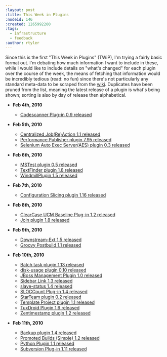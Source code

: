 ```yaml
---
:layout: post
:title: This Week in Plugins
:nodeid: 146
:created: 1265992200
:tags:
  - infrastructure
  - feedback
:author: rtyler
---
```


Since this is the first "This Week in Plugins" (TWiP), I'm trying a fairly basic format out. I'm debating how much information I want to include in these, while I would like to include details on "what's changed" for each plugin over the course of the week, the means of fetching that information would be incredibly tedious (read: no fun) since there's not particularly any standard meta-data to be scraped from the [wiki](http://wiki.hudson-ci.org). Duplicates have been pruned from the list, meaning the latest release of a plugin is what's being shown; sorting is also by day of release then alphabetical.

- **Feb 4th, 2010**

  - [Codescanner Plug-in 0.9 released](http://wiki.hudson-ci.org/display/HUDSON/CodeScanner+Plugin)

- **Feb 5th, 2010**

  - [Centralized Job(Re)Action 1.1 released](<http://wiki.hudson-ci.org/display/HUDSON/Hudson+Centralized+Job(Re)Action+plugin>)
  - [Performance Publisher plugin 7.95 released](http://wiki.hudson-ci.org/display/HUDSON/PerfPublisher+Plugin)
  - [Selenium Auto Exec Server(AES) plugin 0.3 released](http://wiki.hudson-ci.org/display/HUDSON/Selenium+AES+Plugin)

- **Feb 6th, 2010**

  - [MSTest plugin 0.5 released](http://wiki.hudson-ci.org/display/HUDSON/MSTest+Plugin)
  - [TextFinder plugin 1.8 released](http://wiki.hudson-ci.org/display/HUDSON/Text-finder+Plugin)
  - [WindmillPlugin 1.5 released](http://wiki.hudson-ci.org/display/HUDSON/Windmill+Plugin)

- **Feb 7th, 2010**

  - [Configuration Slicing plugin 1.16 released](http://wiki.hudson-ci.org/display/HUDSON/Configuration+Slicing+Plugin)

- **Feb 8th, 2010**

  - [ClearCase UCM Baseline Plug-in 1.2 released](http://wiki.hudson-ci.org/display/HUDSON/ClearCase+UCM+Baseline+Plugin)
  - [Join plugin 1.8 released](http://wiki.hudson-ci.org/display/HUDSON/Join+Plugin)

- **Feb 9th, 2010**

  - [Downstream-Ext 1.5 released](http://wiki.hudson-ci.org/display/HUDSON/Downstream-Ext+Plugin)
  - [Groovy Postbuild 1.1 released](http://wiki.hudson-ci.org/display/HUDSON/Groovy+Postbuild+Plugin)

- **Feb 10th, 2010**

  - [Batch task plugin 1.13 released](http://wiki.hudson-ci.org/display/HUDSON/Batch+Task+Plugin)
  - [disk-usage plugin 0.10 released](http://wiki.hudson-ci.org/display/HUDSON/Disk+Usage+Plugin)
  - [JBoss Management Plugin 1.0 released](http://wiki.hudson-ci.org/display/HUDSON/JBoss+Plugin)
  - [Sidebar Link 1.3 released](http://wiki.hudson-ci.org/display/HUDSON/Sidebar-Link+Plugin)
  - [slave-status 1.4 released](http://wiki.hudson-ci.org/display/HUDSON/slave-status)
  - [SLOCCount Plug-in 1.4 released](http://wiki.hudson-ci.org/display/HUDSON/SLOCCount+Plugin)
  - [StarTeam plugin 0.2 released](http://wiki.hudson-ci.org/display/HUDSON/StarTeam)
  - [Template Project plugin 1.1 released](http://wiki.hudson-ci.org/display/HUDSON/Template+Project+Plugin)
  - [TuxDroid Plugin 1.6 released](http://wiki.hudson-ci.org/display/HUDSON/TuxDroid+Plugin)
  - [Zentimestamp plugin 1.2 released](http://wiki.hudson-ci.org/display/HUDSON/ZenTimestamp+Plugin)

- **Feb 11th, 2010**
  - [Backup plugin 1.4 released](http://wiki.hudson-ci.org/display/HUDSON/Backup+Plugin)
  - [Promoted Builds (Simple) 1.2 released](http://wiki.hudson-ci.org/display/HUDSON/Promoted+Builds+Simple+Plugin)
  - [Python Plugin 1.1 released](http://wiki.hudson-ci.org/display/HUDSON/Python+Plugin)
  - [Subversion Plug-in 1.11 released](http://wiki.hudson-ci.org/display/HUDSON/Subversion+Plugin)
  <!--break-->
